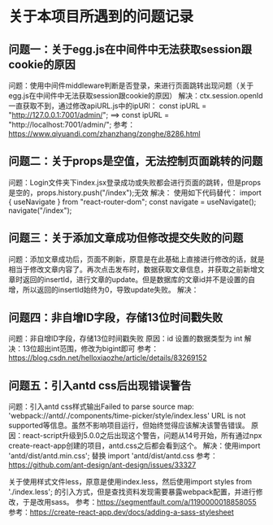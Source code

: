 # 关于本项目所遇到的问题记录

## 问题一：关于egg.js在中间件中无法获取session跟cookie的原因
问题：使用中间件middleware判断是否登录，来进行页面跳转出现问题（关于egg.js在中间件中无法获取session跟cookie的原因）
解决：ctx.session.openId 一直获取不到，通过修改apiURL.js中的ipURl：
const ipURL = "http://127.0.0.1:7001/admin/"; ==> const ipURL = "http://localhost:7001/admin/";
参考：https://www.qiyuandi.com/zhanzhang/zonghe/8286.html

## 问题二：关于props是空值，无法控制页面跳转的问题
问题：Login文件夹下index.jsx登录成功或失败都会进行页面的跳转，但是props是空的，props.history.push("/index");无效
解决：
    使用如下代码替代：
    import { useNavigate } from "react-router-dom";
    const navigate = useNavigate();
    navigate("/index");

## 问题三：关于添加文章成功但修改提交失败的问题
问题：添加文章成功后，页面不刷新，原意是在此基础上直接进行修改的话，就是相当于修改文章内容了。再次点击发布时，数据获取文章信息，并获取之前新增文章时返回的insertId，进行文章的update。但是数据库的文章id并不是设置的自增，所以返回的insertId始终为0，导致update失败。
解决：

## 问题四：非自增ID字段，存储13位时间戳失败
问题：非自增ID字段，存储13位时间戳失败
原因：id 设置的数据类型为 int
解决：13位超出int范围，修改为bigint即可
参考：https://blog.csdn.net/helloxiaozhe/article/details/83269152

## 问题五：引入antd css后出现错误警告
问题：引入antd css样式输出Failed to parse source map: 'webpack://antd/./components/time-picker/style/index.less' URL is not supported等信息。虽然不影响项目运行，但始终觉得应该解决该警告错误。
原因：react-script升级到5.0.0之后出现这个警告，问题从14号开始，所有通过npx create-react-app创建的项目，antd.css之后都会看到这个。
解决：使用import 'antd/dist/antd.min.css'; 替换 import 'antd/dist/antd.css
参考：https://github.com/ant-design/ant-design/issues/33327


关于使用样式文件less，原意是使用index.less，然后使用import styles from './index.less'; 的引入方式，但是查找资料发现需要暴露webpack配置，并进行修改，于是改用sass。
参考：https://segmentfault.com/a/1190000018858055
参考：https://create-react-app.dev/docs/adding-a-sass-stylesheet